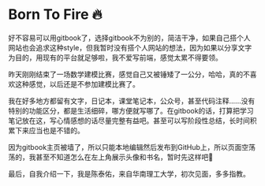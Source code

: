  <h1> Born To Fire 🔥</h1>
 
好不容易可以用gitbook了，选择gitbook不为别的，简洁干净，如果自己搭个人网站也会追求这种style，但我暂时没有搭个人网站的想法，因为如果以分享文字为目的，用现有的平台就足够啦，我不爱写前端，感觉太累不得要领。

昨天刚刚结束了一场数学建模比赛，感觉自己又被锤矮了一公分，哈哈，真的不喜欢这种感觉，以后还是不参加建模比赛了。 
 
我在好多地方都留有文字，日记本，课堂笔记本，公众号，甚至代码注释......没有特别的功能区分，都是生活细碎，哪方便就写哪了。在gitbook的话，打算把学习笔记放在这，写心情感想的话尽量完整有益吧。甚至可以写阶段性总结，长时间积累下来应当也是不错的。

因为gitbook主页被墙了，所以只能本地编辑然后发布到GitHub上，所以页面空荡荡的，我甚至不知道怎么在左上角展示头像和书名，暂时先这样吧🤦‍
 
最后，自我介绍一下，我是陈泰佑，来自华南理工大学，初次见面，多多指教。
